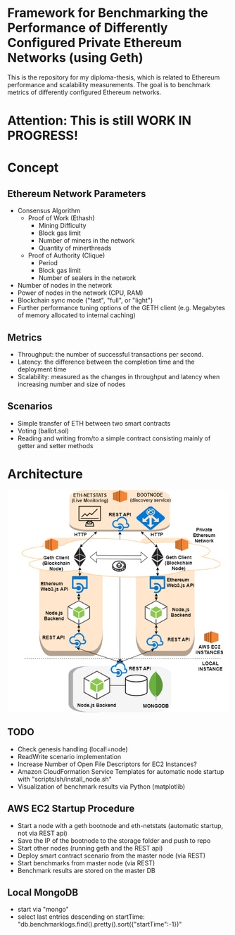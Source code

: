 
# Framework for Benchmarking the Performance of Differently Configured Private Ethereum Networks (using Geth)

This is the repository for my diploma-thesis, which is related to Ethereum performance and scalability measurements.
The goal is to benchmark metrics of differently configured Ethereum networks.

# Attention: This is still WORK IN PROGRESS!

# Concept

## Ethereum Network Parameters
- Consensus Algorithm
    - Proof of Work (Ethash)
        - Mining Difficulty
        - Block gas limit
        - Number of miners in the network
        - Quantity of minerthreads
    - Proof of Authority (Clique)
        - Period
        - Block gas limit
        - Number of sealers in the network    
- Number of nodes in the network
- Power of nodes in the network (CPU, RAM) 
- Blockchain sync mode ("fast", "full", or "light")
- Further performance tuning options of the GETH client (e.g. Megabytes of memory allocated to internal caching)

## Metrics
- Throughput: the number of successful transactions per second.
- Latency: the difference between the completion time and the deployment time
- Scalability: measured as the changes in throughput and latency when increasing number and size of nodes

## Scenarios
- Simple transfer of ETH between two smart contracts
- Voting (ballot.sol)
- Reading and writing from/to a simple contract consisting mainly of getter and setter methods

# Architecture

![Architecture](architecture_overview.png)

## TODO
- Check genesis handling (local!=node)
- ReadWrite scenario implementation
- Increase Number of Open File Descriptors for EC2 Instances?
- Amazon CloudFormation Service Templates for automatic node startup with "scripts/sh/install_node.sh"
- Visualization of benchmark results via Python (matplotlib)

## AWS EC2 Startup Procedure

- Start a node with a geth bootnode and eth-netstats (automatic startup, not via REST api)
- Save the IP of the bootnode to the storage folder and push to repo
- Start other nodes (running geth and the REST api)
- Deploy smart contract scenario from the master node (via REST)
- Start benchmarks from master node (via REST)
- Benchmark results are stored on the master DB

## Local MongoDB
 - start via "mongo" 
- select last entries descending on startTime: "db.benchmarklogs.find().pretty().sort({"startTime":-1})"